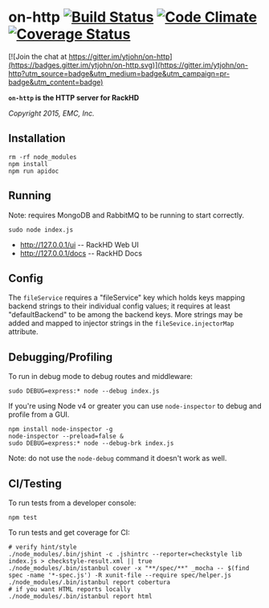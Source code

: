 # on-http [![Build Status](https://travis-ci.org/RackHD/on-http.svg?branch=master)](https://travis-ci.org/RackHD/on-http) [![Code Climate](https://codeclimate.com/github/RackHD/on-http/badges/gpa.svg)](https://codeclimate.com/github/RackHD/on-http) [![Coverage Status](https://coveralls.io/repos/RackHD/on-http/badge.svg?branch=master&service=github)](https://coveralls.io/github/RackHD/on-http?branch=master)

[![Join the chat at https://gitter.im/ytjohn/on-http](https://badges.gitter.im/ytjohn/on-http.svg)](https://gitter.im/ytjohn/on-http?utm_source=badge&utm_medium=badge&utm_campaign=pr-badge&utm_content=badge)

__`on-http` is the HTTP server for RackHD__

_Copyright 2015, EMC, Inc._

## Installation

    rm -rf node_modules
    npm install
    npm run apidoc

## Running

Note: requires MongoDB and RabbitMQ to be running to start correctly.

    sudo node index.js

 * http://127.0.0.1/ui -- RackHD Web UI
 * http://127.0.0.1/docs -- RackHD Docs

## Config

The `fileService` requires a "fileService" key which holds keys mapping backend
strings to their individual config values; it requires at least "defaultBackend"
 to be among the backend keys. More strings may be added and mapped to
injector strings in the `fileSevice.injectorMap` attribute.

## Debugging/Profiling

To run in debug mode to debug routes and middleware:

    sudo DEBUG=express:* node --debug index.js

If you're using Node v4 or greater you can use `node-inspector` to debug and profile from a GUI.

    npm install node-inspector -g
    node-inspector --preload=false &
    sudo DEBUG=express:* node --debug-brk index.js

Note: do not use the `node-debug` command it doesn't work as well.

## CI/Testing

To run tests from a developer console:

    npm test

To run tests and get coverage for CI:

    # verify hint/style
    ./node_modules/.bin/jshint -c .jshintrc --reporter=checkstyle lib index.js > checkstyle-result.xml || true
    ./node_modules/.bin/istanbul cover -x "**/spec/**" _mocha -- $(find spec -name '*-spec.js') -R xunit-file --require spec/helper.js
    ./node_modules/.bin/istanbul report cobertura
    # if you want HTML reports locally
    ./node_modules/.bin/istanbul report html
